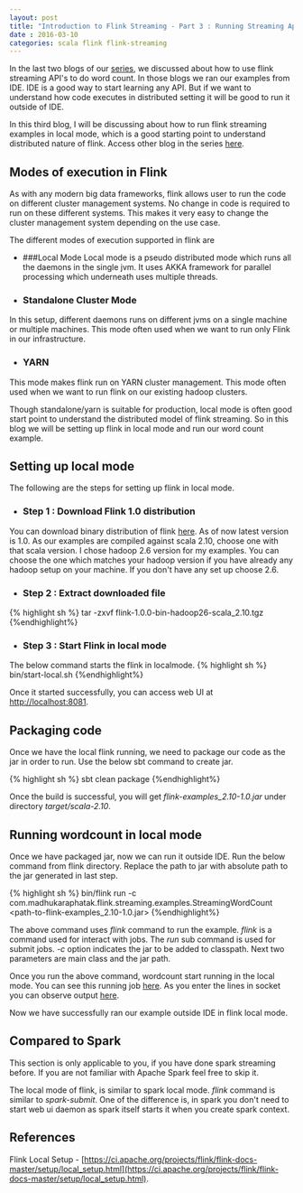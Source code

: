 ```yaml
---
layout: post
title: "Introduction to Flink Streaming - Part 3 : Running Streaming Applications in Flink Local Mode"
date : 2016-03-10
categories: scala flink flink-streaming
---
```

In the last two blogs of our [series](/categories/flink-streaming/), we discussed about how to use flink streaming API's to do word count. In those blogs we ran our examples from IDE. IDE is a good way to start learning any API. But if we want to understand how code executes in distributed setting it will be good to run it outside of IDE.

In this third blog, I will be discussing about how to run flink streaming examples in local mode, which is a good starting point to understand distributed nature of flink. Access other blog in the series [here](/categories/flink-streaming/).


## Modes of execution in Flink
As with any modern big data frameworks, flink allows user to run the code on different cluster management systems. No change in code is required to run on these different systems. This makes it very easy to change the cluster management system depending on the use case.

The different modes of execution supported in flink are

* ###Local Mode 
Local mode is a pseudo distributed mode which runs all the daemons in the single jvm. It uses AKKA framework for parallel processing which underneath uses multiple threads.

* ### Standalone Cluster Mode 
 
In this setup, different daemons runs on different jvms on a single machine or multiple machines. This mode often used when we want to run only Flink in our infrastructure.

* ### YARN  
 
This mode makes flink run on YARN cluster management. This mode often used when we want to run flink on our existing hadoop clusters. 

Though standalone/yarn is suitable for production, local mode is often good start point to understand the distributed model of flink streaming. So in this blog we will be setting up flink in local mode and run our word count example.

## Setting up local mode

The following are the steps for setting up flink in local mode.

 * ### Step 1 : Download Flink 1.0 distribution
 
 You can download binary distribution of flink [here](http://flink.apache.org/downloads.html). As of now latest version is 1.0. As our examples are compiled against scala 2.10, choose one with that scala version. I chose hadoop 2.6 version for my examples. You can choose the one which matches your hadoop version if you have already any hadoop setup on your machine. If you don't have any set up choose 2.6.

 * ### Step 2 : Extract downloaded file
 
 {% highlight sh %}
   tar -zxvf flink-1.0.0-bin-hadoop26-scala_2.10.tgz 
 {%endhighlight%}

* ### Step 3 : Start Flink in local mode

The below command starts the flink in localmode. 
 {% highlight sh %}
   bin/start-local.sh
 {%endhighlight%}

Once it started successfully, you can access web UI at [http://localhost:8081](http://localhost:8081).

## Packaging code

Once we have the local flink running, we need to package our code as the jar in order to run. Use the below sbt command to create jar.

{% highlight sh %}
   sbt clean package
 {%endhighlight%}

Once the build is successful, you will get *flink-examples_2.10-1.0.jar* under directory *target/scala-2.10*.

## Running wordcount in local mode

Once we have packaged jar, now we can run it outside IDE. Run the below command from flink directory. Replace the path to jar with absolute path to the jar generated in last step.

{% highlight sh %}
 bin/flink run -c com.madhukaraphatak.flink.streaming.examples.StreamingWordCount <path-to-flink-examples_2.10-1.0.jar>
{%endhighlight%}

The above command uses *flink* command to run the example. *flink*  is a command used for interact with jobs. The *run* sub command is used for submit jobs. *-c* option indicates the jar to be added to classpath. Next two parameters are main class and the jar path.

Once you run the above command, wordcount start running in the local mode. You can see this running job [here](http://localhost:8081/#/running-jobs). As you enter the lines in socket you can observe output [here](http://localhost:8081/#/jobmanager/stdout).

Now we have successfully ran our example outside IDE in flink local mode.

## Compared to Spark

This section is only applicable to you, if you have done spark streaming before. If you are not familiar with Apache Spark feel free to skip it.

The local mode of flink, is similar to spark local mode. *flink* command is similar to *spark-submit*. One of the difference is, in spark you don't need to start web ui daemon as spark itself starts it when you create spark context.

## References

Flink Local Setup - [https://ci.apache.org/projects/flink/flink-docs-master/setup/local_setup.html](https://ci.apache.org/projects/flink/flink-docs-master/setup/local_setup.html).